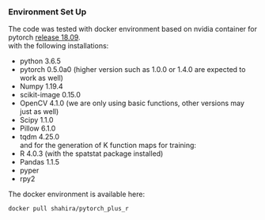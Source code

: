 ### Environment Set Up 

The code was tested with docker environment based on nvidia container for pytorch [release 18.09](https://docs.nvidia.com/deeplearning/frameworks/pytorch-release-notes/rel_18.09.html).  
with the following installations:  
- python 3.6.5  
- pytorch 0.5.0a0 (higher version such as 1.0.0 or 1.4.0 are expected to work as well)  
- Numpy 1.19.4  
- scikit-image 0.15.0  
- OpenCV 4.1.0 (we are only using basic functions, other versions may just as well)   
- Scipy 1.1.0  
- Pillow 6.1.0  
- tqdm 4.25.0  
and for the generation of K function maps for training:    
- R 4.0.3  (with the spatstat package installed)  
- Pandas 1.1.5
- pyper  
- rpy2 


The docker environment is available here:   
    
	docker pull shahira/pytorch_plus_r 

